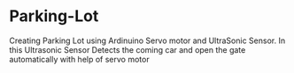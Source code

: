 # Parking-Lot
Creating Parking Lot using Ardinuino Servo motor and UltraSonic Sensor. 
In this Ultrasonic Sensor Detects the coming car and open the gate automatically with help of servo motor
